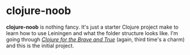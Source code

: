 # clojure-noob

**clojure-noob** is nothing fancy. It's just a starter Clojure project make to learn how to use Leiningen and what the folder structure looks like. I'm going through [*Clojure for the Brave and True*](https://www.braveclojure.com/foreword/) (again, third time's a charm) and this is the initial project.
